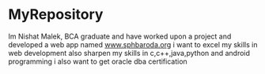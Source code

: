 # MyRepository
Im Nishat Malek, BCA graduate and have worked upon a project and developed a web app named www.sphbaroda.org
i want to excel my skills in web development
also sharpen my skills in c,c++,java,python and android programming
i also want to get oracle dba certification 
